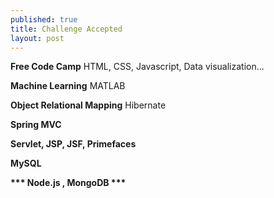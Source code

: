 ```yaml
---
published: true
title: Challenge Accepted
layout: post
---
```

<b>Free Code Camp</b>  HTML, CSS, Javascript, Data visualization...

<b>Machine Learning</b> MATLAB

<b>Object Relational Mapping</b> Hibernate

<b>Spring MVC </b>

<b>Servlet, JSP, JSF, Primefaces</b>

<b>MySQL</b>

<b>*** Node.js , MongoDB ***</b>
